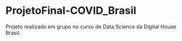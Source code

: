 # ProjetoFinal-COVID_Brasil
Projeto realizado em grupo no curso de Data Science da Digital House Brasil.
